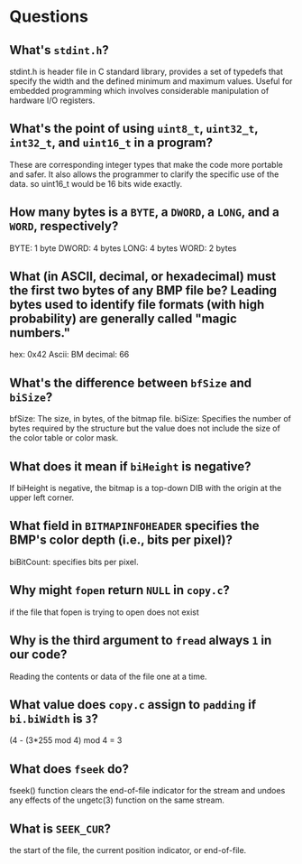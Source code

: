 # Questions

## What's `stdint.h`?

stdint.h is header file in C standard library, provides a set of typedefs that specify the width and the defined minimum and maximum values. Useful for embedded programming which involves considerable manipulation of hardware I/O registers.

## What's the point of using `uint8_t`, `uint32_t`, `int32_t`, and `uint16_t` in a program?

These are corresponding integer types that make the code more portable and safer. It also allows the programmer to clarify the specific use of the data. so uint16_t would be 16 bits wide exactly.

## How many bytes is a `BYTE`, a `DWORD`, a `LONG`, and a `WORD`, respectively?

BYTE: 1 byte 
DWORD: 4 bytes 
LONG: 4 bytes
WORD: 2 bytes

## What (in ASCII, decimal, or hexadecimal) must the first two bytes of any BMP file be? Leading bytes used to identify file formats (with high probability) are generally called "magic numbers."

hex: 0x42
Ascii: BM
decimal: 66

## What's the difference between `bfSize` and `biSize`?

bfSize: The size, in bytes, of the bitmap file.
biSize: Specifies the number of bytes required by the structure but the value does not
include the size of the color table or color mask.

## What does it mean if `biHeight` is negative?

If biHeight is negative, the bitmap is a top-down DIB with the origin at the upper left corner.

## What field in `BITMAPINFOHEADER` specifies the BMP's color depth (i.e., bits per pixel)?

biBitCount: specifies bits per pixel.

## Why might `fopen` return `NULL` in `copy.c`?

if the file that fopen is trying to open does not exist

## Why is the third argument to `fread` always `1` in our code?

Reading the contents or data of the file one at a time.

## What value does `copy.c` assign to `padding` if `bi.biWidth` is `3`?

(4 - (3*255 mod 4) mod 4 = 3

## What does `fseek` do?

fseek() function clears the end-of-file indicator for the stream and undoes any effects of the ungetc(3) function on  the  same stream.

## What is `SEEK_CUR`?

the start of the file, the current position indicator, or end-of-file.
